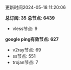 更新时间2024-05-18 11:20:06

**总订阅: 35**
**总节点: 6439**
- vless节点: 9

**google ping有效节点: 627**
- v2ray节点: 69
- ss节点: 551
- trojan节点: 7
